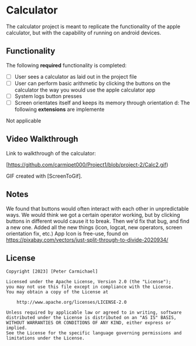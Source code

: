 # Calculator

The calculator project is meant to replicate the functionality of the apple calculator, but with the capability of running on android devices.

## Functionality 

The following **required** functionality is completed:

* [ ] User sees a calculator as laid out in the project file
* [ ] User can perform basic arithmetic by clicking the buttons on the calculator the way you would use the apple calculator app
* [ ] System logs button presses
* [ ] Screen orientates itself and keeps its memory through orientation
d:
The following **extensions** are implemente

Not applicable

## Video Walkthrough

Link to walkthrough of the calculator:

[https://github.com/carmipet000/Project1/blob/project-2/Calc2.gif)

GIF created with [ScreenToGif].

## Notes

We found that buttons would often interact with each other in unpredictable ways. We would think we got a certain operator working, but by clicking buttons in different would cause it to break. Then we'd fix that bug, and find a new one.
Added all the new things (icon, logcat, new operators, screen orientation fix, etc.)
App Icon is free-use, found on https://pixabay.com/vectors/just-split-through-to-divide-2020934/

## License

    Copyright [2023] [Peter Carmichael]

    Licensed under the Apache License, Version 2.0 (the "License");
    you may not use this file except in compliance with the License.
    You may obtain a copy of the License at

        http://www.apache.org/licenses/LICENSE-2.0

    Unless required by applicable law or agreed to in writing, software
    distributed under the License is distributed on an "AS IS" BASIS,
    WITHOUT WARRANTIES OR CONDITIONS OF ANY KIND, either express or implied.
    See the License for the specific language governing permissions and
    limitations under the License.
